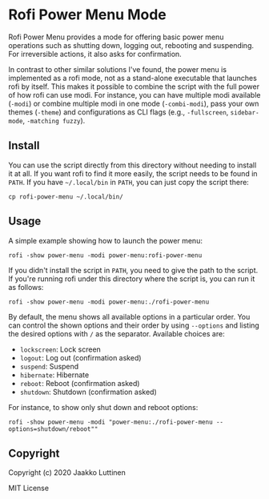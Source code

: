 # Rofi Power Menu Mode


Rofi Power Menu provides a mode for offering basic power menu operations such as
shutting down, logging out, rebooting and suspending. For irreversible actions,
it also asks for confirmation.

In contrast to other similar solutions I've found, the power menu is implemented
as a rofi mode, not as a stand-alone executable that launches rofi by itself.
This makes it possible to combine the script with the full power of how rofi can
use modi. For instance, you can have multiple modi available (`-modi`) or
combine multiple modi in one mode (`-combi-modi`), pass your own themes
(`-theme`) and configurations as CLI flags (e.g., `-fullscreen`,
`sidebar-mode`, `-matching fuzzy`).


## Install

You can use the script directly from this directory without needing to install
it at all. If you want rofi to find it more easily, the script needs to be found
in `PATH`. If you have `~/.local/bin` in `PATH`, you can just copy the script
there:

```
cp rofi-power-menu ~/.local/bin/
```


## Usage

A simple example showing how to launch the power menu:

```
rofi -show power-menu -modi power-menu:rofi-power-menu
```

If you didn't install the script in `PATH`, you need to give the path to the
script. If you're running rofi under this directory where the script is, you can
run it as follows:

```
rofi -show power-menu -modi power-menu:./rofi-power-menu
```

By default, the menu shows all available options in a particular order. You can
control the shown options and their order by using `--options` and listing the
desired options with `/` as the separator. Available choices are:

- `lockscreen`: Lock screen
- `logout`: Log out (confirmation asked)
- `suspend`: Suspend
- `hibernate`: Hibernate
- `reboot`: Reboot (confirmation asked)
- `shutdown`: Shutdown (confirmation asked)

For instance, to show only shut down and reboot options:

```
rofi -show power-menu -modi "power-menu:./rofi-power-menu --options=shutdown/reboot""
```


## Copyright

Copyright (c) 2020 Jaakko Luttinen

MIT License
